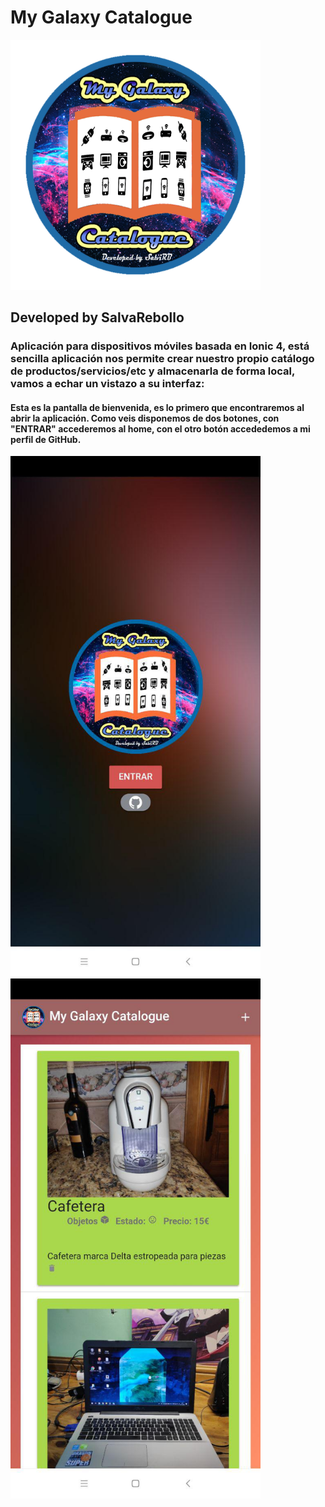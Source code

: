 # My Galaxy Catalogue
<img width="400px" src="/img/logo.png">

## Developed by SalvaRebollo

### Aplicación para dispositivos móviles basada en Ionic 4, está sencilla aplicación nos permite crear nuestro propio catálogo de productos/servicios/etc y almacenarla de forma local, vamos a echar un vistazo a su interfaz:

#### Esta es la pantalla de bienvenida, es lo primero que encontraremos al abrir la aplicación. Como veis disponemos de dos botones, con "ENTRAR" accederemos al home, con el otro botón accededemos a mi perfil de GitHub.

<img width="400px" src="/img/bienvenida.jpg">

<img width="400px" src="/img/home.jpg">

